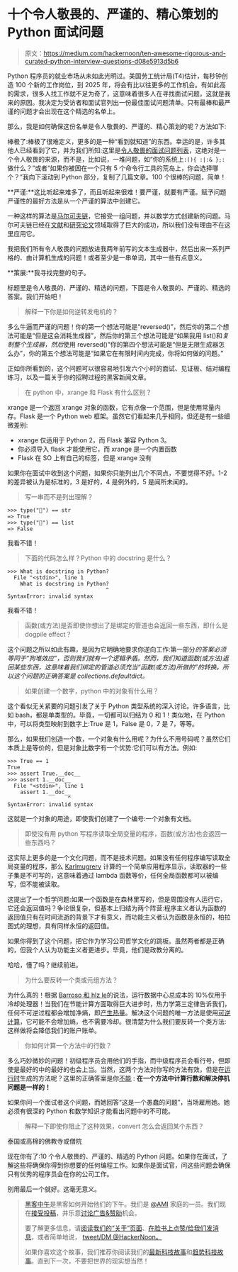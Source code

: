 # 十个令人敬畏的、严谨的、精心策划的 Python 面试问题

> 原文：<https://medium.com/hackernoon/ten-awesome-rigorous-and-curated-python-interview-questions-d08e5913d5b6>

Python 程序员的就业市场从未如此光明过。美国劳工统计局(T4)估计，每秒钟创造 100 个新的工作岗位，到 2025 年，将会有比以往更多的工作机会。有如此高的需求，很多人找工作就不足为奇了，这意味着很多人在寻找面试问题，这就是我来的原因。我决定为受访者和面试官列出一份最佳面试问题清单。只有最棒和最严谨的问题才会出现在这个精选的名单上。

那么，我是如何确保这份名单是令人敬畏的、严谨的、精心策划的呢？方法如下:

棒极了:棒极了很难定义，更多的是一种“看到就知道”的东西。幸运的是，许多其他人已经看到了它，并为我们所知:这里是[令人敬畏的面试问题列表](https://github.com/MaximAbramchuck/awesome-interview-questions#python)，这绝对是一个令人敬畏的来源，而不是，比如说，一堆问题，如“你的系统上`:(){ :|:& };:`做什么？”或者“如果你被困在一个只有 5 个命令行工具的荒岛上，你会选择哪个？”我向下滚动到 Python 部分，复制了几篇文章。100 个很棒的问题，简单！

**严谨:**这比听起来难多了，而且听起来很难！要严谨，就要有严谨。赋予问题严谨性的最好方法是从一个严谨的算法中创建它。

一种这样的算法是[马尔可夫链](https://en.wikipedia.org/wiki/Markov_chain)，它接受一组问题，并以数学方式创建新的问题。马尔可夫链已经在[文献](http://www.schmipsum.com/)和[研究论文](https://pdos.csail.mit.edu/archive/scigen/#about)领域取得了巨大的成功，所以我们没有理由不在这里应用它。

我把我们所有令人敬畏的问题放进我两年前写的文本生成器中，然后出来一系列严格的、由计算机生成的问题！或者至少是一串单词，其中一些有点意义。

**策展:**我寻找完整的句子。

标题里是令人敬畏的、严谨的、精选的问题，下面是令人敬畏的、严谨的、精选的答案。我们开始吧！

> 解释一下你是如何逆转发电机的？

多么牛逼而严谨的问题！你的第一个想法可能是“reversed()”，然后你的第二个想法可能是“但是这会消耗生成器”，然后你的第三个想法可能是“如果我用 list()和*复制整个生成器，然后*使用 reversed()”你的第四个想法可能是“但是无限生成器怎么办”，你的第五个想法可能是“如果它在有限时间内完成，你将如何做的问题。”

正如你所看到的，这个问题可以很容易地引发六个小时的面试、见证板、结对编程练习，以及一篇关于你的招聘过程的黑客新闻文章。

> 在 python 中，xrange 和 Flask 有什么区别？

xrange 是一个返回 xrange 对象的函数，它有点像一个范围，但是使用常量内存。Flask 是一个 Python web 框架。虽然它们看起来几乎相同，但还是有一些细微差别:

*   xrange 仅适用于 Python 2，而 Flask 兼容 Python 3。
*   你必须导入 flask 才能使用它，而 xrange 是一个内置函数
*   Flask 在 SO 上有自己的标签，但是 xrange 没有

如果你在面试中收到这个问题，如果你只能列出几个不同点，不要觉得不好。1-2 的差异被认为是标准的，3 是好的，4 是例外的，5 是闻所未闻的。

> 写一串而不是列出理解？

```
>>> type("💩️") == str
=> True
>>> type("💩️") == list
=> False
```

我看不错！

> 下面的代码怎么样？Python 中的 docstring 是什么？

```
>>> What is docstring in Python?
  File "<stdin>", line 1
    What is docstring in Python?
                               ^
SyntaxError: invalid syntax
```

我看不错！

> 函数(或方法)是否即使你想出了是绑定的管道也会返回一些东西，即什么是 dogpile effect？

这个问题之所以如此有趣，是因为它明确地要求你逆向工作:第一部分*的答案必须等同于“狗堆效应”，否则我们就有一个逻辑矛盾。然而，我们知道函数(或方法)返回某些东西，这意味着我们绑定的管道必须充当“函数(或方法)所做的”的转换。所以这个问题的正确答案是 collections.defaultdict。*

> 如果创建一个数字，python 中的对象有什么用？

这个看似无关紧要的问题引发了关于 Python 类型系统的深入讨论。许多语言，比如 bash，都是单类型的。毕竟，一切都可以归结为 0 和 1！类似地，在 Python 中，可以将类型映射到数字上:True 是 1，False 是 0，7 是 7，等等。

那么，如果我们创造一个数，一个对象有什么用呢？为什么不用号码呢？虽然它们本质上是等价的，但是对象比数字有一个优势:它们可以有方法。例如:

```
>>> True == 1
True
>>> assert True.__doc__
>>> assert 1.__doc__
  File "<stdin>", line 1
    assert 1.__doc__
                   ^
SyntaxError: invalid syntax
```

这就是一个对象的用途，即使我们创建了一个编号:一个对象有文档。

> 即使没有用 python 写程序读取全局变量的程序，函数(或方法)也会返回一些东西吗？

这实际上更多的是一个文化问题，而不是技术问题。如果没有任何程序编写读取全局变量的程序，那么 [Karlmugrerv](https://en.wikipedia.org/wiki/Andrey_Kolmogorov) 计算的一个简单应用程序显示，读取器的一些子集是不可写的，这意味着通过 lambda 函数等价，任何全局函数都可以被编写，但不能被读取。

这提出了一个哲学问题:如果一个函数是在森林里写的，但是周围没有人运行它，它还会返回值吗？争论很复杂，但基本上归结为两个阵营:程序主义者认为函数的返回值只有在时间流逝的背景下才有意义，而功能主义者认为函数是永恒的，柏拉图式的理想，具有同样永恒的返回值。

如果你得到了这个问题，把它作为学习公司哲学文化的跳板。虽然两者都是正确的，但我个人认为功能主义者更进步。毕竟，他们是政教分离的。

哈哈，懂了吗？继续前进。

> 为什么要反转一个类或元组方法？

为什么真的！根据 [Barroso 和 hlz le](http://www.morganclaypool.com/doi/abs/10.2200/S00193ED1V01Y200905CAC006)的说法，运行数据中心总成本的 10%仅用于冷却处理器！当我们在节能计算方面取得巨大进步时，热力学第三定律告诉我们，任何不可逆过程都会增加净熵，即[产生热量](http://spectrum.ieee.org/computing/hardware/landauer-limit-demonstrated)。解决这个问题的唯一方法是使用[可逆计算](https://en.wikipedia.org/wiki/Reversible_computing)，它可能不会增加熵，也不需要冷却。很清楚为什么我们要反转一个类方法:这样做将会降低我们的账户账单。

> 你如何计算一个方法中的行数？

多么巧妙微妙的问题！初级程序员会用他们的手指，而中级程序员会看行号，但即使是最好的中的最好的也会上当。当然，这两个方法对你写的方法有效，但是在[运行时](https://docs.python.org/3/library/functions.html#exec)生成的方法呢？这里的正确答案是你[不能](https://en.wikipedia.org/wiki/Rice's_theorem) : **在一个方法中计算行数和解决停机问题是一样的！**

如果你问一个面试者这个问题，而她回答“这是一个愚蠢的问题”，当场雇用她。她必须有很深的 Python 和数学知识才能看出问题中的不可能。

> 解释一下即使你阻止了这种效果，convert 怎么会返回某个东西？

泰国或高棉的佛教寺或僧院

现在你有了:10 个令人敬畏的、严谨的、精选的 Python 问题。如果你在面试，了解这些将确保你得到你想要的任何编程工作。如果你是面试官，问这些问题会确保只有优秀的程序员会在你的公司工作。

别用最后一个就好。这毫无意义。

> [黑客中午](http://bit.ly/Hackernoon)是黑客如何开始他们的下午。我们是 [@AMI](http://bit.ly/atAMIatAMI) 家庭的一员。我们现在[接受投稿](http://bit.ly/hackernoonsubmission)，并乐意[讨论广告&赞助](mailto:partners@amipublications.com)机会。
> 
> 要了解更多信息，请[阅读我们的“关于”页面](https://goo.gl/4ofytp)、[在脸书上点赞/给我们发消息](http://bit.ly/HackernoonFB)，或者简单地说， [tweet/DM @HackerNoon。](https://goo.gl/k7XYbx)
> 
> 如果你喜欢这个故事，我们推荐你阅读我们的[最新科技故事](http://bit.ly/hackernoonlatestt)和[趋势科技故事](https://hackernoon.com/trending)。直到下一次，不要把世界的现实想当然！